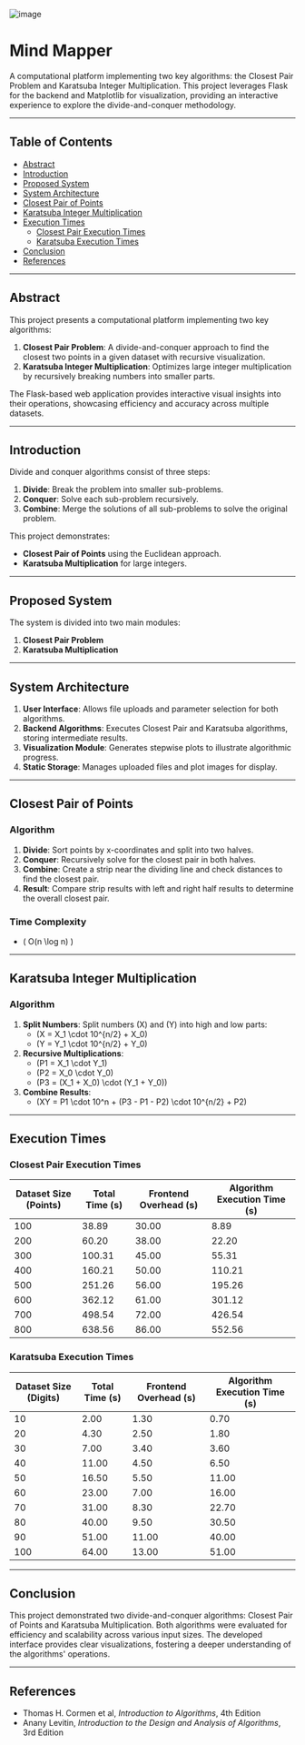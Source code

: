 ![image](https://github.com/user-attachments/assets/ef458fd5-fc5f-4a4f-843e-8d3982ad9391)

# Mind Mapper

A computational platform implementing two key algorithms: the Closest Pair Problem and Karatsuba Integer Multiplication. This project leverages Flask for the backend and Matplotlib for visualization, providing an interactive experience to explore the divide-and-conquer methodology.

---

## Table of Contents
- [Abstract](#abstract)
- [Introduction](#introduction)
- [Proposed System](#proposed-system)
- [System Architecture](#system-architecture)
- [Closest Pair of Points](#closest-pair-of-points)
- [Karatsuba Integer Multiplication](#karatsuba-integer-multiplication)
- [Execution Times](#execution-times)
  - [Closest Pair Execution Times](#closest-pair-execution-times)
  - [Karatsuba Execution Times](#karatsuba-execution-times)
- [Conclusion](#conclusion)
- [References](#references)

---

## Abstract
This project presents a computational platform implementing two key algorithms:
1. **Closest Pair Problem**: A divide-and-conquer approach to find the closest two points in a given dataset with recursive visualization.
2. **Karatsuba Integer Multiplication**: Optimizes large integer multiplication by recursively breaking numbers into smaller parts.

The Flask-based web application provides interactive visual insights into their operations, showcasing efficiency and accuracy across multiple datasets.

---

## Introduction
Divide and conquer algorithms consist of three steps:
1. **Divide**: Break the problem into smaller sub-problems.
2. **Conquer**: Solve each sub-problem recursively.
3. **Combine**: Merge the solutions of all sub-problems to solve the original problem.

This project demonstrates:
- **Closest Pair of Points** using the Euclidean approach.
- **Karatsuba Multiplication** for large integers.

---

## Proposed System
The system is divided into two main modules:
1. **Closest Pair Problem**
2. **Karatsuba Multiplication**

---

## System Architecture
1. **User Interface**: Allows file uploads and parameter selection for both algorithms.
2. **Backend Algorithms**: Executes Closest Pair and Karatsuba algorithms, storing intermediate results.
3. **Visualization Module**: Generates stepwise plots to illustrate algorithmic progress.
4. **Static Storage**: Manages uploaded files and plot images for display.

---

## Closest Pair of Points
### Algorithm
1. **Divide**: Sort points by x-coordinates and split into two halves.
2. **Conquer**: Recursively solve for the closest pair in both halves.
3. **Combine**: Create a strip near the dividing line and check distances to find the closest pair.
4. **Result**: Compare strip results with left and right half results to determine the overall closest pair.

### Time Complexity
- \( O(n \log n) \)

---

## Karatsuba Integer Multiplication
### Algorithm
1. **Split Numbers**: Split numbers \(X\) and \(Y\) into high and low parts:
   - \(X = X_1 \cdot 10^{n/2} + X_0\)
   - \(Y = Y_1 \cdot 10^{n/2} + Y_0\)
2. **Recursive Multiplications**:
   - \(P1 = X_1 \cdot Y_1\)
   - \(P2 = X_0 \cdot Y_0\)
   - \(P3 = (X_1 + X_0) \cdot (Y_1 + Y_0)\)
3. **Combine Results**:
   - \(XY = P1 \cdot 10^n + (P3 - P1 - P2) \cdot 10^{n/2} + P2\)

---

## Execution Times
### Closest Pair Execution Times
| Dataset Size (Points) | Total Time (s) | Frontend Overhead (s) | Algorithm Execution Time (s) |
|-----------------------|----------------|------------------------|------------------------------|
| 100                  | 38.89          | 30.00                 | 8.89                        |
| 200                  | 60.20          | 38.00                 | 22.20                       |
| 300                  | 100.31         | 45.00                 | 55.31                       |
| 400                  | 160.21         | 50.00                 | 110.21                      |
| 500                  | 251.26         | 56.00                 | 195.26                      |
| 600                  | 362.12         | 61.00                 | 301.12                      |
| 700                  | 498.54         | 72.00                 | 426.54                      |
| 800                  | 638.56         | 86.00                 | 552.56                      |

### Karatsuba Execution Times
| Dataset Size (Digits) | Total Time (s) | Frontend Overhead (s) | Algorithm Execution Time (s) |
|-----------------------|----------------|------------------------|------------------------------|
| 10                   | 2.00           | 1.30                  | 0.70                        |
| 20                   | 4.30           | 2.50                  | 1.80                        |
| 30                   | 7.00           | 3.40                  | 3.60                        |
| 40                   | 11.00          | 4.50                  | 6.50                        |
| 50                   | 16.50          | 5.50                  | 11.00                       |
| 60                   | 23.00          | 7.00                  | 16.00                       |
| 70                   | 31.00          | 8.30                  | 22.70                       |
| 80                   | 40.00          | 9.50                  | 30.50                       |
| 90                   | 51.00          | 11.00                 | 40.00                       |
| 100                  | 64.00          | 13.00                 | 51.00                       |

---

## Conclusion
This project demonstrated two divide-and-conquer algorithms: Closest Pair of Points and Karatsuba Multiplication. Both algorithms were evaluated for efficiency and scalability across various input sizes. The developed interface provides clear visualizations, fostering a deeper understanding of the algorithms' operations.

---

## References
- Thomas H. Cormen et al, *Introduction to Algorithms*, 4th Edition
- Anany Levitin, *Introduction to the Design and Analysis of Algorithms*, 3rd Edition

